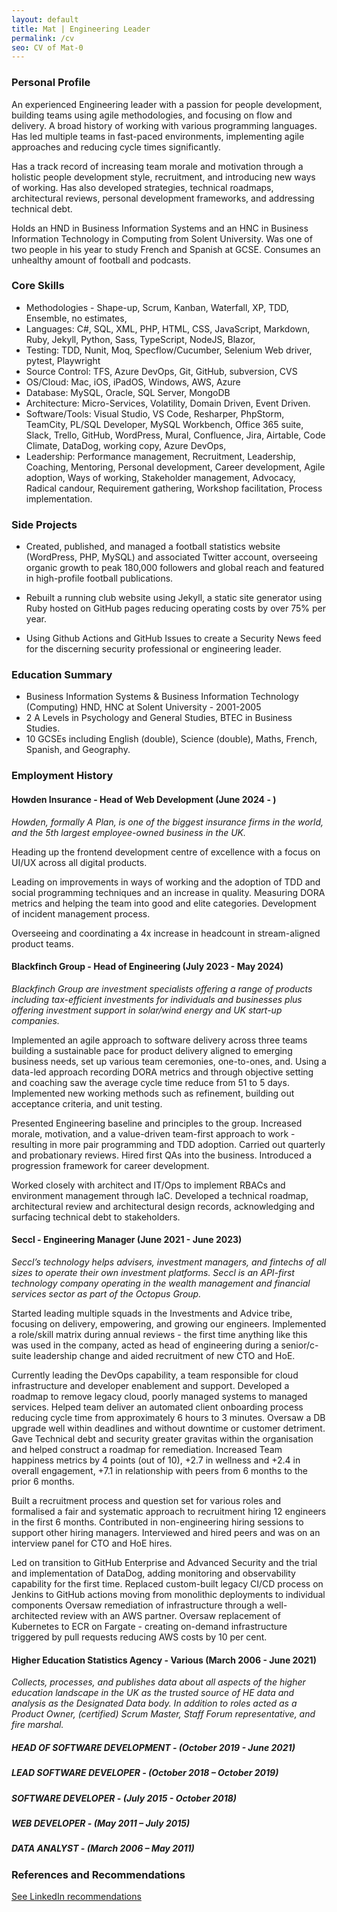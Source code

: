 ```yaml
---
layout: default
title: Mat | Engineering Leader
permalink: /cv
seo: CV of Mat-0
---
```


### Personal Profile

An experienced Engineering leader with a passion for people development, building teams using agile methodologies, and focusing on flow and delivery. A broad history of working with various programming languages. Has led multiple teams in fast-paced environments, implementing agile approaches and reducing cycle times significantly.

Has a track record of increasing team morale and motivation through a holistic people development style, recruitment, and introducing new ways of working. Has also developed strategies, technical roadmaps, architectural reviews, personal development frameworks, and addressing technical debt.

Holds an HND in Business Information Systems and an HNC in Business Information Technology in Computing from Solent University. Was one of two people in his year to study French and Spanish at GCSE. Consumes an unhealthy amount of football and podcasts.

### Core Skills

-   Methodologies - Shape-up, Scrum, Kanban, Waterfall, XP, TDD, Ensemble, no estimates,
-   Languages: C#, SQL, XML, PHP, HTML, CSS, JavaScript, Markdown, Ruby, Jekyll, Python, Sass, TypeScript, NodeJS, Blazor,
-   Testing: TDD, Nunit, Moq, Specflow/Cucumber, Selenium Web driver, pytest, Playwright
-   Source Control: TFS, Azure DevOps, Git, GitHub, subversion, CVS
-   OS/Cloud: Mac, iOS, iPadOS, Windows, AWS, Azure
-   Database: MySQL, Oracle, SQL Server, MongoDB
-   Architecture: Micro-Services, Volatility, Domain Driven, Event Driven.
-   Software/Tools: Visual Studio, VS Code, Resharper, PhpStorm, TeamCity, PL/SQL Developer, MySQL Workbench, Office 365 suite, Slack, Trello, GitHub, WordPress, Mural, Confluence, Jira, Airtable, Code Climate, DataDog, working copy, Azure DevOps,
-   Leadership: Performance management, Recruitment, Leadership, Coaching, Mentoring, Personal development, Career development, Agile adoption, Ways of working, Stakeholder management, Advocacy, Radical candour, Requirement gathering, Workshop facilitation, Process implementation.

### Side Projects

-   Created, published, and managed a football statistics website (WordPress, PHP, MySQL) and associated Twitter account, overseeing organic growth to peak 180,000 followers and global reach and featured in high-profile football publications.

-   Rebuilt a running club website using Jekyll, a static site generator using Ruby hosted on GitHub pages reducing operating costs by over 75% per year.

-   Using Github Actions and GitHub Issues to create a Security News feed for the discerning security professional or engineering leader.

### Education Summary

-   Business Information Systems & Business Information Technology (Computing) HND, HNC at Solent University - 2001-2005
-   2 A Levels in Psychology and General Studies, BTEC in Business Studies.
-   10 GCSEs including English (double), Science (double), Maths, French, Spanish, and Geography.

### Employment History

#### Howden Insurance - Head of Web Development (June 2024 - )

_Howden, formally A Plan, is one of the biggest insurance firms in the world, and the 5th largest employee-owned business in the UK._

Heading up the frontend development centre of excellence with a focus on UI/UX across all digital products.

Leading on improvements in ways of working and the adoption of TDD and social programming techniques and an increase in quality. Measuring DORA metrics and helping the team into good and elite categories. Development of incident management process.

Overseeing and coordinating a 4x increase in headcount in stream-aligned product teams.

#### Blackfinch Group - Head of Engineering (July 2023 - May 2024)

_Blackfinch Group are investment specialists offering a range of products including tax-efficient investments for individuals and businesses plus offering investment support in solar/wind energy and UK start-up companies._

Implemented an agile approach to software delivery across three teams building a sustainable pace for product delivery aligned to emerging business needs, set up various team ceremonies, one-to-ones, and. Using a data-led approach recording DORA metrics and through objective setting and coaching saw the average cycle time reduce from 51 to 5 days. Implemented new working methods such as refinement, building out acceptance criteria, and unit testing.

Presented Engineering baseline and principles to the group. Increased morale, motivation, and a value-driven team-first approach to work - resulting in more pair programming and TDD adoption. Carried out quarterly and probationary reviews. Hired first QAs into the business. Introduced a progression framework for career development.

Worked closely with architect and IT/Ops to implement RBACs and environment management through IaC.
Developed a technical roadmap, architectural review and architectural design records, acknowledging and surfacing technical debt to stakeholders.

#### Seccl - Engineering Manager (June 2021 - June 2023)

_Seccl’s technology helps advisers, investment managers, and fintechs of all sizes to operate their own investment platforms. Seccl is an API-first technology company operating in the wealth management and financial services sector as part of the Octopus Group._

Started leading multiple squads in the Investments and Advice tribe, focusing on delivery, empowering, and growing our engineers. Implemented a role/skill matrix during annual reviews - the first time anything like this was used in the company, acted as head of engineering during a senior/c-suite leadership change and aided recruitment of new CTO and HoE.

Currently leading the DevOps capability, a team responsible for cloud infrastructure and developer enablement and support. Developed a roadmap to remove legacy cloud, poorly managed systems to managed services. Helped team deliver an automated client onboarding process reducing cycle time from approximately 6 hours to 3 minutes. Oversaw a DB upgrade well within deadlines and without downtime or customer detriment. Gave Technical debt and security greater gravitas within the organisation and helped construct a roadmap for remediation. Increased Team happiness metrics by 4 points (out of 10), +2.7 in wellness and +2.4 in overall engagement, +7.1 in relationship with peers from 6 months to the prior 6 months.

Built a recruitment process and question set for various roles and formalised a fair and systematic approach to recruitment hiring 12 engineers in the first 6 months. Contributed in non-engineering hiring sessions to support other hiring managers. Interviewed and hired peers and was on an interview panel for CTO and HoE hires.

Led on transition to GitHub Enterprise and Advanced Security and the trial and implementation of DataDog, adding monitoring and observability capability for the first time. Replaced custom-built legacy CI/CD process on Jenkins to GitHub actions moving from monolithic deployments to individual components Oversaw remediation of infrastructure through a well-architected review with an AWS partner. Oversaw replacement of Kubernetes to ECR on Fargate - creating on-demand infrastructure triggered by pull requests reducing AWS costs by 10 per cent.

#### Higher Education Statistics Agency - Various (March 2006 - June 2021)

_Collects, processes, and publishes data about all aspects of the higher education landscape in the UK as the trusted source of HE data and analysis as the Designated Data body. In addition to roles acted as a Product Owner, (certified) Scrum Master, Staff Forum representative, and fire marshal._

##### HEAD OF SOFTWARE DEVELOPMENT - (October 2019 - June 2021)

##### LEAD SOFTWARE DEVELOPER - (October 2018 – October 2019)

##### SOFTWARE DEVELOPER - (July 2015 - October 2018)

##### WEB DEVELOPER - (May 2011 – July 2015)

##### DATA ANALYST - (March 2006 – May 2011)

### References and Recommendations

[See LinkedIn recommendations](https://www.linkedin.com/in/mat-benfield/details/recommendations/#)
